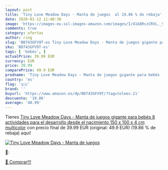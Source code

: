 ```yaml
---
layout: post
title: 'Tiny Love Meadow Days - Manta de juegos  al 19.86 % de rebaja'
date: 2020-01-12 11:40:30
image: 'https://images-eu.ssl-images-amazon.com/images/I/41b8RczCRVL._SL200_.jpg'
comments: true
category: ofertas
author: ring
slug: 'B0743GFV9T-es Tiny Love Meadow Days - Manta de juegos gigante para bebés...'
sku: 'B0743GFV9T-es'
tags: [ 'bebés', ]
actualPrice: 39.99 EUR
currency: EUR
price: 39.99
comparePrice: 49.9 EUR
prodname: 'Tiny Love Meadow Days - Manta de juegos gigante para bebés  8 actividades para el desarrollo  desde el nacimiento  150 x 100 x 4 cm  multicolor'
country: 'es'
flag: '🇪🇸'
brand: ''
buyurl: 'https://www.amazon.es/dp/B0743GFV9T/?tag=tolees-21'
descuento: '19.86'
average: '40.99'
---
```


Tienes [Tiny Love Meadow Days - Manta de juegos gigante para bebés  8 actividades para el desarrollo  desde el nacimiento  150 x 100 x 4 cm  multicolor](https://www.amazon.es/dp/B0743GFV9T/?tag=tolees-21) con precio final de  39.99 EUR (original: 49.9 EUR) (19.86 %  de rebaja) aqui!

[![Tiny Love Meadow Days - Manta de juegos ](https://images-eu.ssl-images-amazon.com/images/I/41b8RczCRVL._SL200_.jpg)](https://www.amazon.es/dp/B0743GFV9T/?tag=tolees-21)

🔎:


[🛒 Comprar!!!](https://www.amazon.es/dp/B0743GFV9T/?tag=tolees-21)
